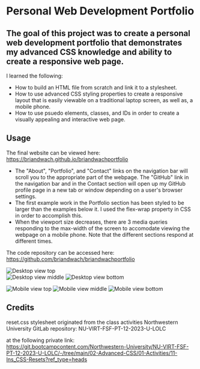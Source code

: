 # Personal Web Development Portfolio

## The goal of this project was to create a personal web development portfolio that demonstrates my advanced CSS knowledge and ability to create a responsive web page.

I learned the following:
- How to build an HTML file from scratch and link it to a stylesheet. 
- How to use advanced CSS styling properties to create a responsive layout that is easily viewable on a traditional laptop screen, as well as, a mobile phone.
- How to use psuedo elements, classes, and IDs in order to create a visually appealing and interactive web page. 

## Usage

The final website can be viewed here:
https://briandwach.github.io/briandwachportfolio

- The "About", "Portfolio", and "Contact" links on the navigation bar will scroll you to the appropriate part of the webpage.  The "GitHub" link in the navigation bar and in the Contact section will open up my GitHub profile page in a new tab or window depending on a user's browser settings.  
- The first example work in the Portfolio section has been styled to be larger than the examples below it.  I used the flex-wrap property in CSS in order to accomplish this.  
- When the viewport size decreases, there are 3 media queries responding to the max-width of the screen to accomodate viewing the webpage on a mobile phone.  Note that the different sections respond at different times.  

The code repository can be accessed here:
https://github.com/briandwach/briandwachportfolio


![Desktop view top](./assets/images/screenshot_top.png)  
![Desktop view middle](./assets/images/screenshot_middle.png)
![Desktop view bottom](./assets/images/screenshot_bottom.png)

![Mobile view top](./assets/images/mobilescreenshot_top.png)
![Mobile view middle](./assets/images/mobilescreenshot_middle.png)
![Mobile view bottom](./assets/images/mobilescreenshot_bottom.png)




## Credits
reset.css stylesheet originated from the class activities Northwestern University GitLab repository: NU-VIRT-FSF-PT-12-2023-U-LOLC

at the following private link:
https://git.bootcampcontent.com/Northwestern-University/NU-VIRT-FSF-PT-12-2023-U-LOLC/-/tree/main/02-Advanced-CSS/01-Activities/11-Ins_CSS-Resets?ref_type=heads

